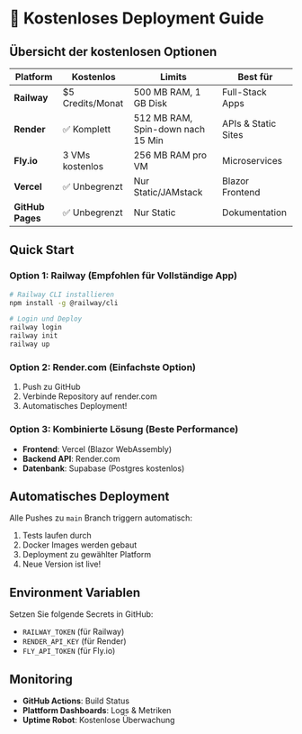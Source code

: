 # 🚀 Kostenloses Deployment Guide

## Übersicht der kostenlosen Optionen

| Platform | Kostenlos | Limits | Best für |
|----------|-----------|--------|----------|
| **Railway** | $5 Credits/Monat | 500 MB RAM, 1 GB Disk | Full-Stack Apps |
| **Render** | ✅ Komplett | 512 MB RAM, Spin-down nach 15 Min | APIs & Static Sites |
| **Fly.io** | 3 VMs kostenlos | 256 MB RAM pro VM | Microservices |
| **Vercel** | ✅ Unbegrenzt | Nur Static/JAMstack | Blazor Frontend |
| **GitHub Pages** | ✅ Unbegrenzt | Nur Static | Dokumentation |

## Quick Start

### Option 1: Railway (Empfohlen für Vollständige App)
```bash
# Railway CLI installieren
npm install -g @railway/cli

# Login und Deploy
railway login
railway init
railway up
```

### Option 2: Render.com (Einfachste Option)
1. Push zu GitHub
2. Verbinde Repository auf render.com
3. Automatisches Deployment!

### Option 3: Kombinierte Lösung (Beste Performance)
- **Frontend**: Vercel (Blazor WebAssembly)
- **Backend API**: Render.com
- **Datenbank**: Supabase (Postgres kostenlos)

## Automatisches Deployment

Alle Pushes zu `main` Branch triggern automatisch:
1. Tests laufen durch
2. Docker Images werden gebaut
3. Deployment zu gewählter Platform
4. Neue Version ist live!

## Environment Variablen

Setzen Sie folgende Secrets in GitHub:
- `RAILWAY_TOKEN` (für Railway)
- `RENDER_API_KEY` (für Render)
- `FLY_API_TOKEN` (für Fly.io)

## Monitoring

- **GitHub Actions**: Build Status
- **Plattform Dashboards**: Logs & Metriken
- **Uptime Robot**: Kostenlose Überwachung
